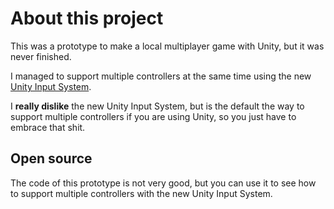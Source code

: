 # About this project
This was a prototype to make a local multiplayer game with Unity, but it was never finished.

I managed to support multiple controllers at the same time using the new [Unity Input System](https://docs.unity3d.com/Packages/com.unity.inputsystem@1.8/manual/index.html).

I **really dislike** the new Unity Input System, but is the default the way to support multiple controllers if you are using Unity, so you just have to embrace that shit.

## Open source

The code of this prototype is not very good, but you can use it to see how to support multiple controllers with the new Unity Input System.
